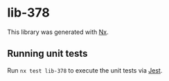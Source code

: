 # lib-378

This library was generated with [Nx](https://nx.dev).

## Running unit tests

Run `nx test lib-378` to execute the unit tests via [Jest](https://jestjs.io).
